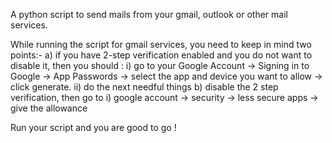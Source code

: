 A python script to send mails from your gmail, outlook or other mail services.

While running the script for gmail services, you need to keep in mind two points:-
a) if you have 2-step verification enabled and you do not want to disable it, then you should :
i) go to your Google Account -> Signing in to Google -> App Passwords -> select the app and device you want to allow -> click generate.
ii) do the next needful things
b) disable the 2 step verification, then go to
i) google account -> security -> less secure apps -> give the allowance

Run your script and you are good to go !
